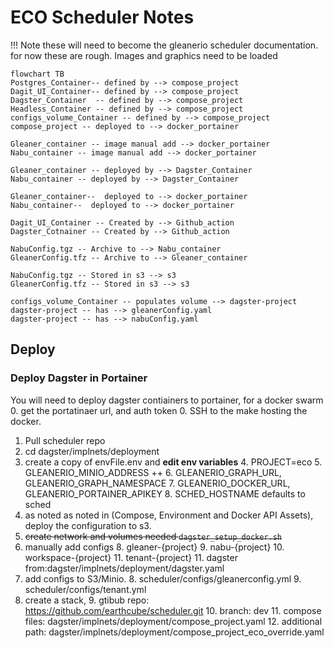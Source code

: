 # ECO Scheduler Notes

!!! Note
    these will need to become the gleanerio scheduler documentation. 
    for now these are rough. Images and graphics need to be loaded

```mermaid
flowchart TB
Postgres_Container-- defined by --> compose_project
Dagit_UI_Container-- defined by --> compose_project
Dagster_Container  -- defined by --> compose_project
Headless_Container -- defined by --> compose_project
configs_volume_Container -- defined by --> compose_project
compose_project -- deployed to --> docker_portainer

Gleaner_container -- image manual add --> docker_portainer
Nabu_container -- image manual add --> docker_portainer

Gleaner_container -- deployed by --> Dagster_Container
Nabu_container -- deployed by --> Dagster_Container

Gleaner_container--  deployed to --> docker_portainer
Nabu_container--  deployed to --> docker_portainer

Dagit_UI_Container -- Created by --> Github_action
Dagster_Cotnainer -- Created by --> Github_action

NabuConfig.tgz -- Archive to --> Nabu_container
GleanerConfig.tfz -- Archive to --> Gleaner_container

NabuConfig.tgz -- Stored in s3 --> s3
GleanerConfig.tfz -- Stored in s3 --> s3

configs_volume_Container -- populates volume --> dagster-project
dagster-project -- has --> gleanerConfig.yaml
dagster-project -- has --> nabuConfig.yaml
```

## Deploy

### Deploy Dagster in Portainer
You will need to deploy dagster contiainers to portainer, for a docker swarm
0. get the portatinaer url, and auth token 
0.  SSH to the  make hosting the docker.

1. Pull scheduler repo
2. cd dagster/implnets/deployment
3. create a copy of envFile.env and **edit env variables**
   4. PROJECT=eco
   5. GLEANERIO_MINIO_ADDRESS ++
   6. GLEANERIO_GRAPH_URL, GLEANERIO_GRAPH_NAMESPACE
   7. GLEANERIO_DOCKER_URL, GLEANERIO_PORTAINER_APIKEY
   8. SCHED_HOSTNAME defaults to sched
5. as noted as noted in (Compose, Environment and Docker API Assets), deploy the configuration to s3. 
6. ~~create network and volumes needed `dagster_setup_docker.sh`~~
7. manually add configs
   8. gleaner-{project}
   9. nabu-{project}
   10. workspace-{project}
   11. tenant-{project}
   11. dagster from:dagster/implnets/deployment/dagster.yaml
7. add configs to S3/Minio. 
   8. scheduler/configs/gleanerconfig.yml
   9. scheduler/configs/tenant.yml
8. create a stack,
   9. gtibub repo: https://github.com/earthcube/scheduler.git
   10. branch: dev
   11. compose files: dagster/implnets/deployment/compose_project.yaml
   12. additional path: dagster/implnets/deployment/compose_project_eco_override.yaml








